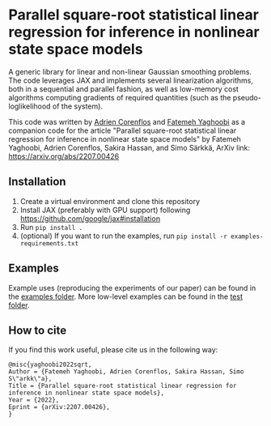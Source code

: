 # Parallel square-root statistical linear regression for inference in nonlinear state space models
A generic library for linear and non-linear Gaussian smoothing problems. 
The code leverages JAX and implements several linearization algorithms, 
both in a sequential and parallel fashion, as well as low-memory cost algorithms computing gradients of required quantities 
(such as the pseudo-loglikelihood of the system).

This code was written by [Adrien Corenflos](https://github.com/AdrienCorenflos) and [Fatemeh Yaghoobi](https://github.com/Fatemeh-Yaghoobi) as a companion code for the article 
"Parallel square-root statistical linear regression for inference in nonlinear state space models" 
by Fatemeh Yaghoobi, Adrien Corenflos, Sakira Hassan, and Simo Särkkä, ArXiv link: https://arxiv.org/abs/2207.00426

## Installation  

1. Create a virtual environment and clone this repository
2. Install JAX (preferably with GPU support) following https://github.com/google/jax#installation
3. Run `pip install .`
4. (optional) If you want to run the examples, run `pip install -r examples-requirements.txt`


## Examples

Example uses (reproducing the experiments of our paper) can be found in the [examples folder](../main/notebooks). More low-level examples can be found in the 
[test folder](../main/tests).

## How to cite
If you find this work useful, please cite us in the following way:

```
@misc{yaghoobi2022sqrt,
Author = {Fatemeh Yaghoobi, Adrien Corenflos, Sakira Hassan, Simo S\"arkk\"a},
Title = {Parallel square-root statistical linear regression for inference in nonlinear state space models},
Year = {2022},
Eprint = {arXiv:2207.00426},
}
```
